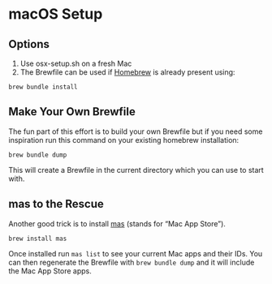 # macOS Setup

## Options

 1. Use osx-setup.sh on a fresh Mac
 2. The Brewfile can be used if [Homebrew](https://brew.sh/) is already present using:

```brew bundle install```

## Make Your Own Brewfile

The fun part of this effort is to build your own Brewfile but if you need some inspiration run this command on your existing homebrew installation:

```brew bundle dump```

This will create a Brewfile in the current directory which you can use to start with.

## mas to the Rescue

Another good trick is to install [mas](https://github.com/mas-cli/mas) (stands for “Mac App Store”).

```brew install mas```

Once installed run `mas list` to see your current Mac apps and their IDs. You can then regenerate the Brewfile with `brew bundle dump` and it will include the Mac App Store apps.